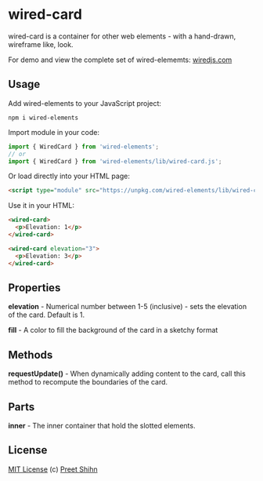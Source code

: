 # wired-card

wired-card is a container for other web elements - with a hand-drawn, wireframe like, look.

For demo and view the complete set of wired-elememts: [wiredjs.com](http://wiredjs.com/)

## Usage

Add wired-elements to your JavaScript project:
```
npm i wired-elements
```

Import module in your code:

```javascript
import { WiredCard } from 'wired-elements';
// or
import { WiredCard } from 'wired-elements/lib/wired-card.js';
```

Or load directly into your HTML page:
```html
<script type="module" src="https://unpkg.com/wired-elements/lib/wired-card.js?module"></script>
```

Use it in your HTML:
```html
<wired-card>
  <p>Elevation: 1</p>
</wired-card>

<wired-card elevation="3">
  <p>Elevation: 3</p>
</wired-card>
```

## Properties

**elevation** - Numerical number between 1-5 (inclusive) - sets the elevation of the card. Default is 1.

**fill** - A color to fill the background of the card in a sketchy format

## Methods

**requestUpdate()** - When dynamically adding content to the card, call this method to recompute the boundaries of the card. 

## Parts

**inner** - The inner container that hold the slotted elements.

## License
[MIT License](https://github.com/rough-stuff/wired-elements/blob/master/LICENSE) (c) [Preet Shihn](https://twitter.com/preetster)
